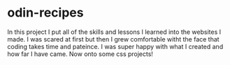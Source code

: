 # odin-recipes
In this project I put all of the skills and lessons I learned into the websites I made. I was scared at first but then I grew comfortable witht the face that coding takes time and pateince. I was super happy with what I created and how far I have came. Now onto some css projects!
